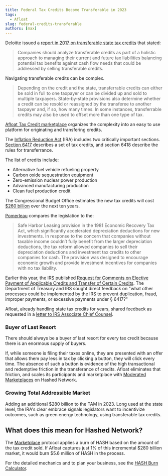 ```yaml
---
title: Federal Tax Credits Become Transferable in 2023
tags:
  - Afloat
slug: federal-credits-transferable
authors: [max]
---
```

<head>
  <title>Federal Tax Credits Become Transferable in 2023</title>
  <meta charSet="utf-8" />
  <meta property="og:image" content="https://docs.hashed.network/img/networked-desk-cartoon.png" />
  <meta property="twitter:description" content="The Afloat Tax Credit Marketplace, powered by Hashed Network, poised to capture big share of the incremental $280 billion TAM in January" />
  <meta property="og:description" content="The Afloat Tax Credit Marketplace, powered by Hashed Network, poised to capture big share of the incremental $280 billion TAM in January" />
  <meta property="og:title" content="Federal Tax Credits Become Transferable in 2023" />
  <meta property="og:url" content="https://docs.hashed.network/blog/federal-credits-transferable" />
</head>

Deloitte issued a [report in 2017 on transferable state tax credits](https://www2.deloitte.com/content/dam/Deloitte/us/Documents/Tax/us-tax-transferable-state-tax-credits-and-incentives.pdf) that stated: 

> Companies should analyze transferable credits as part of a holistic approach to managing their current and
future tax liabilities balancing potential tax benefits against cash flow needs that could be addressed by
selling transferable credits.

Navigating transferable credits can be complex.

> Depending on the credit and the state, transferrable credits can either be sold in full to one taxpayer or can
be divided up and sold to multiple taxpayers. State-by-state provisions also determine whether a credit can
be resold or reassigned by the transferee to another taxpayer and, if so, how many times. In some
instances, transferrable credits may also be used to offset more than one type of tax.

[Afloat Tax Credit marketplace](https://stayafloat.io) organizes the complexity into an easy to use platform for originating and transfering credits. 

The [Inflation Reduction Act](https://www.congress.gov/bill/117th-congress/house-bill/5376/text) (IRA) includes two critically important sections. [Section 6417](https://www.irs.gov/pub/irs-drop/n-22-50.pdf) describes a set of tax credits, and section 6418 describe the rules for transferrance.

The list of credits include: 
- Alternative fuel vehicle refueling property
- Carbon oxide sequestration equipment
- Zero-emission nuclear power production
- Advanced manufacturing production
- Clean fuel production credit

The Congressional Budget Office estimates the new tax credits will cost [$260 billion](https://taxfoundation.org/inflation-reduction-act-green-energy-tax-credits/) over the next ten years. 

[Pomerleau](https://www.niskanencenter.org/refundability-and-transferability-clean-energy-tax-credits-inflation-reduction-act/) compares the legislation to the: 

> Safe Harbor Leasing provision in the 1981 Economic Recovery Tax Act, which significantly accelerated depreciation deductions for new investments. In response to the concern that companies without taxable income couldn’t fully benefit from the larger depreciation deductions, the tax reform allowed companies to sell their depreciation deductions and investment tax credits to other companies for cash. The provision was designed to encourage economic growth and provide investment incentives for companies with no tax liability. 

Earlier this year, the IRS published [Request for Comments on Elective Payment of Applicable Credits and Transfer of Certain Credits](https://www.irs.gov/pub/irs-drop/n-22-50.pdf). The Department of Treasury and IRS sought direct feedback on "what other processes could be implemented by the IRS to prevent duplication, fraud, improper payments, or excessive payments under § 6417?" 

Afloat, already handling state tax credits for years, shared feedback as requested in a [letter to IRS Associate Chief Counsel](./2022-11-04-Afloat-IRS-Comment-Letter.pdf).

### Buyer of Last Resort
There should always be a buyer of last resort for every tax credit because there is an enormous supply of buyers.

If, while someone is filing their taxes online, they are presented with an offer that allows them pay less in tax by clicking a button, they will click every time. The absence of such a button is evidence of the high transactional and redemptive friction in the transferance of credits. Afloat eliminates that friction, and scales its participants and marketplace with [Moderated Marketplaces](/docs/marketplaces.md) on Hashed Network.

### Growing Total Addressible Market
Adding an additional $280 billion to the TAM in 2023. Long used at the state level, the IRA's clear embrace signals legislators want to incentivize outcomes, such as green energy technology, using transferable tax credits. 

## What does this mean for Hashed Network? 
The [Marketplace](https://docs.hashed.network/docs/marketplaces) protocol applies a burn of HASH based on the amount of the tax credit sold. If Afloat captures just 1% of this incremental $280 billion market, it would burn $5.6 million of HASH in the process.

For the detailed mechanics and to plan your business, see the [HASH Burn Calculator](https://docs.google.com/spreadsheets/d/1R3OIVNQGBGw9Amq1Y6zXhHQMWR3fwQYrEdKZdOFY6sI/edit?usp=sharing).